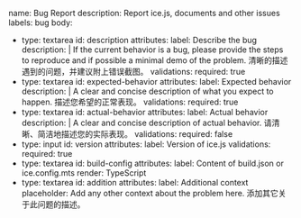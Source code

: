 name: Bug Report
description: Report ice.js, documents and other issues
labels: bug
body:
  - type: textarea
    id: description
    attributes:
      label: Describe the bug
      description: |
        If the current behavior is a bug, please provide the steps to reproduce and if possible a minimal demo of the problem.
        清晰的描述遇到的问题，并建议附上错误截图。
    validations:
      required: true
  - type: textarea
    id: expected-behavior
    attributes:
      label: Expected behavior
      description: |
        A clear and concise description of what you expect to happen.
        描述您希望的正常表现。
    validations:
      required: true
  - type: textarea
    id: actual-behavior
    attributes:
      label: Actual behavior
      description: |
        A clear and concise description of actual behavior.
        请清晰、简洁地描述您的实际表现。
    validations:
      required: false
  - type: input
    id: version
    attributes:
      label: Version of ice.js
    validations:
      required: true
  - type: textarea
    id: build-config
    attributes:
      label: Content of build.json or ice.config.mts
    render: TypeScript
  - type: textarea
    id: addition
    attributes:
      label: Additional context
      placeholder: Add any other context about the problem here. 添加其它关于此问题的描述。
